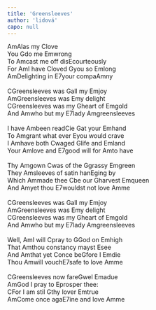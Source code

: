 ```yaml
---
title: 'Greensleeves'
author: 'lidová'
capo: null
---
```


<verse number="1:"></verse><wrapper><chord>Am</chord></wrapper>Alas my <wrapper><chord>C</chord></wrapper>love<br>
You <wrapper><chord>G</chord></wrapper>do me <wrapper><chord>Em</chord></wrapper>wrong<br>
To <wrapper><chord>Am</chord></wrapper>cast me off dis<wrapper><chord>E</chord></wrapper>courteously<br>
For <wrapper><chord>Am</chord></wrapper>I have <wrapper><chord>C</chord></wrapper>loved <wrapper><chord>G</chord></wrapper>you so <wrapper><chord>Em</chord></wrapper>long<br>
<wrapper><chord>Am</chord></wrapper>Delighting in <wrapper><chord>E7</chord></wrapper>your compa<wrapper><chord>Am</chord></wrapper>ny<br>
<br>
<verse number="R:"></verse><wrapper><chord>C</chord></wrapper>Greensleeves was <wrapper><chord>G</chord></wrapper>all my <wrapper><chord>Em</chord></wrapper>joy<br>
<wrapper><chord>Am</chord></wrapper>Greensleeves was <wrapper><chord>E</chord></wrapper>my delight<br>
<wrapper><chord>C</chord></wrapper>Greensleeves was my <wrapper><chord>G</chord></wrapper>heart of <wrapper><chord>Em</chord></wrapper>gold<br>
And <wrapper><chord>Am</chord></wrapper>who but my <wrapper><chord>E7</chord></wrapper>lady <wrapper><chord>Am</chord></wrapper>greensleeves<br>
<br>
<verse number="2:"></verse>I have <wrapper><chord>Am</chord></wrapper>been read<wrapper><chord>C</chord></wrapper>ie <wrapper><chord>G</chord></wrapper>at your <wrapper><chord>Em</chord></wrapper>hand<br>
To <wrapper><chord>Am</chord></wrapper>grant what ever <wrapper><chord>E</chord></wrapper>you would crave<br>
I <wrapper><chord>Am</chord></wrapper>have both <wrapper><chord>C</chord></wrapper>waged <wrapper><chord>G</chord></wrapper>life and <wrapper><chord>Em</chord></wrapper>land<br>
Your <wrapper><chord>Am</chord></wrapper>love and <wrapper><chord>E7</chord></wrapper>good will for <wrapper><chord>Am</chord></wrapper>to have<br>
<br>
<verse number="3:"></verse>Thy <wrapper><chord>Am</chord></wrapper>gown <wrapper><chord>C</chord></wrapper>was of the <wrapper><chord>G</chord></wrapper>grassy <wrapper><chord>Em</chord></wrapper>green<br>
They <wrapper><chord>Am</chord></wrapper>sleeves of satin han<wrapper><chord>E</chord></wrapper>ging by<br>
Which <wrapper><chord>Am</chord></wrapper>made thee <wrapper><chord>C</chord></wrapper>be our <wrapper><chord>G</chord></wrapper>harvest <wrapper><chord>Em</chord></wrapper>queen<br>
And <wrapper><chord>Am</chord></wrapper>yet thou <wrapper><chord>E7</chord></wrapper>wouldst not love <wrapper><chord>Am</chord></wrapper>me<br>
<br>
<verse number="R:"></verse><wrapper><chord>C</chord></wrapper>Greensleeves was <wrapper><chord>G</chord></wrapper>all my <wrapper><chord>Em</chord></wrapper>joy<br>
<wrapper><chord>Am</chord></wrapper>Greensleeves was <wrapper><chord>E</chord></wrapper>my delight<br>
<wrapper><chord>C</chord></wrapper>Greensleeves was my <wrapper><chord>G</chord></wrapper>heart of <wrapper><chord>Em</chord></wrapper>gold<br>
And <wrapper><chord>Am</chord></wrapper>who but my <wrapper><chord>E7</chord></wrapper>lady <wrapper><chord>Am</chord></wrapper>greensleeves<br>
<br>
<verse number="4:"></verse>Well, <wrapper><chord>Am</chord></wrapper>I will <wrapper><chord>C</chord></wrapper>pray to <wrapper><chord>G</chord></wrapper>God on <wrapper><chord>Em</chord></wrapper>high<br>
That <wrapper><chord>Am</chord></wrapper>thou constancy mayst <wrapper><chord>E</chord></wrapper>see<br>
And <wrapper><chord>Am</chord></wrapper>that yet <wrapper><chord>C</chord></wrapper>once be<wrapper><chord>G</chord></wrapper>fore I <wrapper><chord>Em</chord></wrapper>die<br>
Thou <wrapper><chord>Am</chord></wrapper>will vouch<wrapper><chord>E7</chord></wrapper>safe to love <wrapper><chord>Am</chord></wrapper>me<br>
<br>
<verse number="5:"></verse><wrapper><chord>C</chord></wrapper>Greensleeves now fare<wrapper><chord>G</chord></wrapper>wel <wrapper><chord>Em</chord></wrapper>adue<br>
<wrapper><chord>Am</chord></wrapper>God I pray to <wrapper><chord>E</chord></wrapper>prosper thee:<br>
<wrapper><chord>C</chord></wrapper>For I am stil <wrapper><chord>G</chord></wrapper>thy lover <wrapper><chord>Em</chord></wrapper>true<br>
<wrapper><chord>Am</chord></wrapper>Come once aga<wrapper><chord>E7</chord></wrapper>ine and love <wrapper><chord>Am</chord></wrapper>me